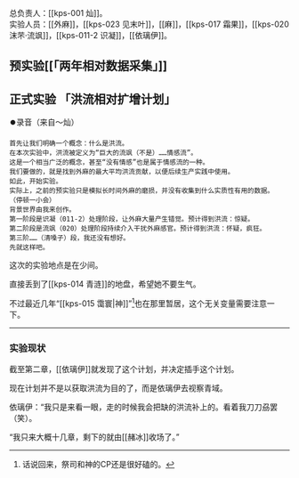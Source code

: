 总负责人：[[kps-001 灿]]。  
实验人员：[[外麻]]，[[kps-023 见末叶]]，[[麻]]，[[kps-017 霜果]]，[[kps-020 沫芣·流飒]]，[[kps-011-2 识凝]]，[[依璃伊]]。

## 预实验[[「两年相对数据采集」]]

## 正式实验 「洪流相对扩增计划」

⏺️录音（来自～灿）
```
首先让我们明确一个概念：什么是洪流。
在本次实验中，洪流被定义为“巨大的流飒（不是）……情感流”。
这是一个相当广泛的概念，甚至“没有情感”也是属于情感流的一种。
我们要做的，就是找到外麻的最大平均洪流贡献，以便后续生产实践中使用。
如此，开始实验。
实际上，之前的预实验只是模拟长时间外麻的磨损，并没有收集到什么实质性有用的数据。
（停顿一小会）
背景世界由我来创作。
第一阶段是识凝（011-2）处理阶段，让外麻大量产生错觉。预计得到洪流：惊疑。
第二阶段是流飒（020）处理阶段持续介入干扰外麻感官。预计得到洪流：怀疑，疯狂。
第三阶……（清嗓子）段，我还没有想好。
先就这样吧。
```

这次的实验地点是在少间。

直接丢到了[[kps-014 青涟]]的地盘，希望她不要生气。

不过最近几年“[[kps-015 霭寰|神]]”[^1]也在那里暂居，这个无关变量需要注意一下。

[^1]:话说回来，祭司和神的CP还是很好磕的。

---

### 实验现状

截至第二章，[[依璃伊]]就发现了这个计划，并决定插手这个计划。

现在计划并不是以获取洪流为目的了，而是依璃伊去视察青域。

依璃伊：“我只是来看一眼，走的时候我会把缺的洪流补上的。看着我刀刀刕罢（笑）。

“我只来大概十几章，剩下的就由[[赭冰]]收场了。”